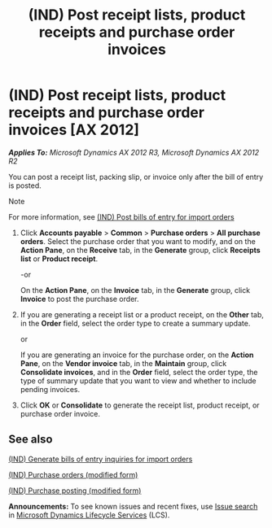 ﻿---
title: (IND) Post receipt lists, product receipts and purchase order invoices
TOCTitle: (IND) Post receipt lists, product receipts and purchase order invoices
ms:assetid: 429d403c-4473-49f9-9f68-207d471f75bb
ms:mtpsurl: https://technet.microsoft.com/en-us/library/JJ664649(v=AX.60)
ms:contentKeyID: 49385726
ms.date: 04/18/2014
mtps_version: v=AX.60
---

# (IND) Post receipt lists, product receipts and purchase order invoices [AX 2012]


_**Applies To:** Microsoft Dynamics AX 2012 R3, Microsoft Dynamics AX 2012 R2_

You can post a receipt list, packing slip, or invoice only after the bill of entry is posted.


> [!NOTE]
> <P>For more information, see <A href="ind-post-bills-of-entry-for-import-orders.md">(IND) Post bills of entry for import orders</A></P>



1.  Click **Accounts payable** \> **Common** \> **Purchase orders** \> **All purchase orders**. Select the purchase order that you want to modify, and on the **Action Pane**, on the **Receive** tab, in the **Generate** group, click **Receipts list** or **Product receipt**.
    
    \-or
    
    On the **Action Pane**, on the **Invoice** tab, in the **Generate** group, click **Invoice** to post the purchase order.

2.  If you are generating a receipt list or a product receipt, on the **Other** tab, in the **Order** field, select the order type to create a summary update.
    
    or
    
    If you are generating an invoice for the purchase order, on the **Action Pane**, on the **Vendor invoice** tab, in the **Maintain** group, click **Consolidate invoices**, and in the **Order** field, select the order type, the type of summary update that you want to view and whether to include pending invoices.

3.  Click **OK** or **Consolidate** to generate the receipt list, product receipt, or purchase order invoice.

## See also

[(IND) Generate bills of entry inquiries for import orders](ind-generate-bills-of-entry-inquiries-for-import-orders.md)

[(IND) Purchase orders (modified form)](https://technet.microsoft.com/en-us/library/jj664798\(v=ax.60\))

[(IND) Purchase posting (modified form)](https://technet.microsoft.com/en-us/library/jj664475\(v=ax.60\))

  
**Announcements:** To see known issues and recent fixes, use [Issue search](http://go.microsoft.com/fwlink/?linkid=389258) in [Microsoft Dynamics Lifecycle Services](http://go.microsoft.com/fwlink/?linkid=306505) (LCS).

